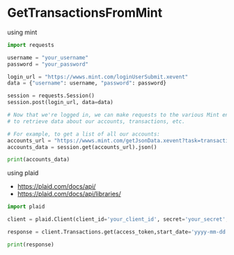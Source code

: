 # GetTransactionsFromMint


using mint 

```python
import requests

username = "your_username"
password = "your_password"

login_url = "https://wwws.mint.com/loginUserSubmit.xevent"
data = {"username": username, "password": password}

session = requests.Session()
session.post(login_url, data=data)

# Now that we're logged in, we can make requests to the various Mint endpoints
# to retrieve data about our accounts, transactions, etc.

# For example, to get a list of all our accounts:
accounts_url = "https://wwws.mint.com/getJsonData.xevent?task=transactions"
accounts_data = session.get(accounts_url).json()

print(accounts_data)

```
using plaid


- https://plaid.com/docs/api/
- https://plaid.com/docs/api/libraries/


```py
import plaid

client = plaid.Client(client_id='your_client_id', secret='your_secret', public_key='your_public_key', environment='sandbox')

response = client.Transactions.get(access_token,start_date='yyyy-mm-dd',end_date='yyyy-mm-dd')

print(response)

```